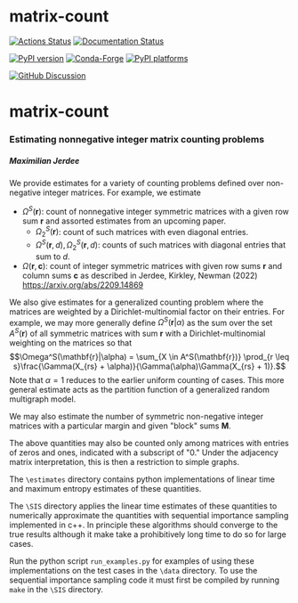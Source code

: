 # matrix-count

[![Actions Status][actions-badge]][actions-link]
[![Documentation Status][rtd-badge]][rtd-link]

[![PyPI version][pypi-version]][pypi-link]
[![Conda-Forge][conda-badge]][conda-link]
[![PyPI platforms][pypi-platforms]][pypi-link]

[![GitHub Discussion][github-discussions-badge]][github-discussions-link]

<!-- SPHINX-START -->

<!-- prettier-ignore-start -->
[actions-badge]:            https://github.com/maxjerdee/matrix-count/workflows/CI/badge.svg
[actions-link]:             https://github.com/maxjerdee/matrix-count/actions
[conda-badge]:              https://img.shields.io/conda/vn/conda-forge/matrix-count
[conda-link]:               https://github.com/conda-forge/matrix-count-feedstock
[github-discussions-badge]: https://img.shields.io/static/v1?label=Discussions&message=Ask&color=blue&logo=github
[github-discussions-link]:  https://github.com/maxjerdee/matrix-count/discussions
[pypi-link]:                https://pypi.org/project/matrix-count/
[pypi-platforms]:           https://img.shields.io/pypi/pyversions/matrix-count
[pypi-version]:             https://img.shields.io/pypi/v/matrix-count
[rtd-badge]:                https://readthedocs.org/projects/matrix-count/badge/?version=latest
[rtd-link]:                 https://matrix-count.readthedocs.io/en/latest/?badge=latest

<!-- prettier-ignore-end -->

# matrix-count

### Estimating nonnegative integer matrix counting problems

##### Maximilian Jerdee

We provide estimates for a variety of counting problems defined over non-negative integer matrices. For example, we estimate

- $\Omega^S(\mathbf{r})$: count of nonnegative integer symmetric matrices with a given row sum $\mathbf{r}$ and assorted estimates from an upcoming paper.
    - $\Omega_{2}^S(\mathbf{r})$: count of such matrices with even diagonal entries.
    - $\Omega^S(\mathbf{r},d), \Omega_{2}^S(\mathbf{r},d)$: counts of such matrices with diagonal entries that sum to $d$.
- $\Omega(\mathbf{r},\mathbf{c})$: count of integer symmetric matrices with given row sums $\mathbf{r}$ and column sums $\mathbf{c}$ as described in Jerdee, Kirkley, Newman (2022) https://arxiv.org/abs/2209.14869

We also give estimates for a generalized counting problem where the matrices are weighted by a Dirichlet-multinomial factor on their entries. For example, we may more generally define $\Omega^S(\mathbf{r}|\alpha)$ as the sum over the set $A^S(\mathbf{r})$ of all symmetric matrices with sum $\mathbf{r}$ with a Dirichlet-multinomial weighting on the matrices so that $$\Omega^S(\mathbf{r}|\alpha) = \sum_{X \in A^S(\mathbf{r})} \prod_{r \leq s}\frac{\Gamma(X_{rs} + \alpha)}{\Gamma(\alpha)\Gamma(X_{rs} + 1)}.$$
Note that $\alpha = 1$ reduces to the earlier uniform counting of cases. This more general estimate acts as the partition function of a generalized random multigraph model. 

We may also estimate the number of symmetric non-negative integer matrices with a particular margin and given "block" sums $\mathbf{M}$.

The above quantities may also be counted only among matrices with entries of zeros and ones, indicated with a subscript of "0." Under the adjacency matrix interpretation, this is then a restriction to simple graphs. 

The `\estimates` directory contains python implementations of linear time and maximum entropy estimates of these quantities. 

The `\SIS` directory applies the linear time estimates of these quantities to numerically approximate the quantities with sequential importance sampling implemented in c++. In principle these algorithms should converge to the true results although it make take a prohibitively long time to do so for large cases. 

Run the python script `run_examples.py` for examples of using these implementations on the test cases in the `\data` directory. To use the sequential importance sampling code it must first be compiled by running `make` in the `\SIS` directory. 
